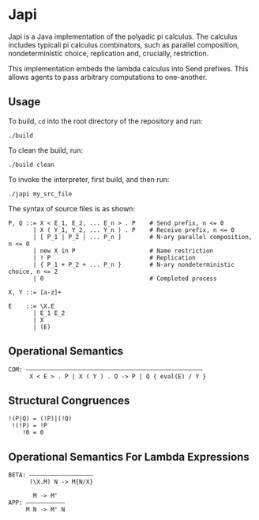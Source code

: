 # Japi

Japi is a Java implementation of the polyadic pi calculus. The calculus includes
typicali pi calculus combinators, such as parallel composition, nondeterministic
choice, replication and, crucially, restriction.

This implementation embeds the lambda calculus into Send prefixes. This allows
agents to pass arbitrary computations to one-another.

## Usage

To build, `cd` into the root directory of the repository and run:

    ./build

To clean the build, run:

    ./build clean

To invoke the interpreter, first build, and then run:

    ./japi my_src_file

The syntax of source files is as shown:

    P, Q ::= X < E_1, E_2, ... E_n > . P    # Send prefix, n <= 0
           | X ( Y_1, Y_2, ... Y_n ) . P    # Receive prefix, n <= 0
           | [ P_1 | P_2 | ... P_n ]        # N-ary parallel composition, n <= 0
           | new X in P                     # Name restriction
           | ! P                            # Replication
           | { P_1 + P_2 + ... P_n }        # N-ary nondeterministic choice, n <= 2
           | 0                              # Completed process

    X, Y ::= [a-z]+

    E    ::= \X.E
           | E_1 E_2
           | X
           | (E)

## Operational Semantics

    COM: ——————————————————————————————————————————————————
          X < E > . P | X ( Y ) . Q -> P | Q { eval(E) / Y }


## Structural Congruences

    !(P|Q) = (!P)|(!Q)
     !(!P) = !P
        !0 = 0

## Operational Semantics For Lambda Expressions

    BETA: ——————————————————
          (\X.M) N -> M{N/X}

           M -> M'
    APP: ———————————
         M N -> M' N
